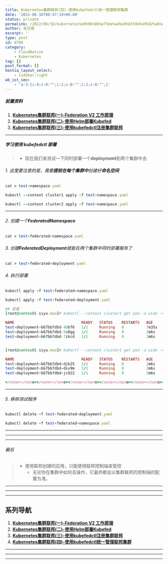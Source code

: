 ```yaml
---
title: Kubernetes集群联邦(四)-使用kubefedctl统一管理联邦集群
date: '2022-06-16T08:47:10+00:00'
status: private
permalink: /2022/06/16/kubernetes%e9%9b%86%e7%be%a4%e8%81%94%e9%82%a6%e5%9b%9b-%e4%bd%bf%e7%94%a8kubefedctl%e7%bb%9f%e4%b8%80%e7%ae%a1%e7%90%86%e8%81%94%e9%82%a6%e9%9b%86%e7%be%a4
author: 毛巳煜
excerpt: ''
type: post
id: 8794
category:
    - CloudNative
    - Kubernetes
tag: []
post_format: []
hestia_layout_select:
    - sidebar-right
wb_sst_seo:
    - 'a:3:{i:0;s:0:"";i:1;s:0:"";i:2;s:0:"";}'
---
```

##### 前置资料

1. **[Kubernetes集群联邦(一)-Federation V2 工作原理](http://www.dev-share.top/2021/02/04/kubernetes%e9%9b%86%e7%be%a4%e8%81%94%e9%82%a6%e4%b8%80-federation-v2-%e5%b7%a5%e4%bd%9c%e5%8e%9f%e7%90%86/)**
2. **[Kubernetes集群联邦(二)-使用Helm部署Kubefed](http://www.dev-share.top/2022/06/16/kubernetes%e9%9b%86%e7%be%a4%e8%81%94%e9%82%a6%e4%ba%8c-%e4%bd%bf%e7%94%a8helm%e9%83%a8%e7%bd%b2kubefed/)**
3. **[Kubernetes集群联邦(三)-使用kubefedctl注册集群联邦](http://www.dev-share.top/2022/06/16/kubernetes%e9%9b%86%e7%be%a4%e8%81%94%e9%82%a6%e4%b8%89-%e4%bd%bf%e7%94%a8kubefedctl%e6%b3%a8%e5%86%8c%e9%9b%86%e7%be%a4%e8%81%94%e9%82%a6/)**

- - - - - -

##### 学习使用 kubefedctl 部署

> - 现在我们来测试一下同时部署一个**deployment**到两个集群中去

###### 1. 这里要注意的是，需要**提前在每个集群中**创建好**命名空间**

```ruby
cat > test-namespace.yaml 
```

```ruby
kubectl --context cluster1 apply -f test-namespace.yaml

kubectl --context cluster2 apply -f test-namespace.yaml


```

- - - - - -

###### 2. 创建一个**FederatedNamespace**

```ruby
cat > test-federated-namespace.yaml 
```

###### 3. 创建**FederatedDeployment**就能在两个集群中同时部署服务了

```ruby
cat > test-federated-deployment.yaml 
```

###### 4. 执行部署

```ruby
kubectl apply -f test-federated-namespace.yaml

kubectl apply -f test-federated-deployment.yaml


```

```ruby
## 查看
[root@centos01 siyu.mao]# kubectl --context cluster1 get pod -o wide -n test-namespace

NAME                              READY   STATUS    RESTARTS   AGE     IP             NODE       NOMINATED NODE   READINESS GATES
test-deployment-b67bb7dbd-48bf6   1/1     Running   0          7m35s   10.100.30.86   worker03   <none>           <none>
test-deployment-b67bb7dbd-5v8gg   1/1     Running   0          2m6s    10.100.30.91   worker02   <none>           <none>
test-deployment-b67bb7dbd-7zkcd   1/1     Running   0          2m6s    10.100.5.27    worker01   <none>           <none>


[root@centos01 siyu.mao]# kubectl --context cluster2 get pod -o wide -n test-namespace

NAME                              READY   STATUS    RESTARTS   AGE     IP               NODE       NOMINATED NODE   READINESS GATES
test-deployment-b67bb7dbd-djk25   1/1     Running   0          2m6s    10.100.196.158   worker01   <none>           <none>
test-deployment-b67bb7dbd-dsv9m   1/1     Running   0          2m6s    10.100.196.157   worker02   <none>           <none>
test-deployment-b67bb7dbd-jc822   1/1     Running   0          2m6s    10.100.140.88    worker03   <none>           <none>

</none></none></none></none></none></none></none></none></none></none></none></none>
```

- - - - - -

###### 5. 移除测试程序

```ruby
kubectl delete -f test-federated-deployment.yaml

kubectl delete -f test-federated-namespace.yaml


```

- - - - - -

- - - - - -

- - - - - -

###### 最后

> - 使用联邦创建的应用，只能使用联邦控制端来管控 
>   - 无论你在集群中如何去操作，它最终都会以集群联邦的控制端的配置为准。

- - - - - -

- - - - - -

- - - - - -

系列导航
----

1. **[Kubernetes集群联邦(一)-Federation V2 工作原理](http://www.dev-share.top/2021/02/04/kubernetes%e9%9b%86%e7%be%a4%e8%81%94%e9%82%a6%e4%b8%80-federation-v2-%e5%b7%a5%e4%bd%9c%e5%8e%9f%e7%90%86/)**
2. **[Kubernetes集群联邦(二)-使用Helm部署Kubefed](http://www.dev-share.top/2022/06/16/kubernetes%e9%9b%86%e7%be%a4%e8%81%94%e9%82%a6%e4%ba%8c-%e4%bd%bf%e7%94%a8helm%e9%83%a8%e7%bd%b2kubefed/)**
3. **[Kubernetes集群联邦(三)-使用kubefedctl注册集群联邦](http://www.dev-share.top/2022/06/16/kubernetes%e9%9b%86%e7%be%a4%e8%81%94%e9%82%a6%e4%b8%89-%e4%bd%bf%e7%94%a8kubefedctl%e6%b3%a8%e5%86%8c%e9%9b%86%e7%be%a4%e8%81%94%e9%82%a6/)**
4. **[Kubernetes集群联邦(四)-使用kubefedctl统一管理联邦集群](http://www.dev-share.top/2022/06/16/kubernetes%e9%9b%86%e7%be%a4%e8%81%94%e9%82%a6%e5%9b%9b-%e4%bd%bf%e7%94%a8kubefedctl%e7%bb%9f%e4%b8%80%e7%ae%a1%e7%90%86%e8%81%94%e9%82%a6%e9%9b%86%e7%be%a4/)**

- - - - - -

- - - - - -

- - - - - -
